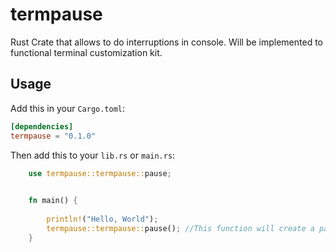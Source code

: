 # termpause
Rust Crate that allows to do interruptions in console. Will be implemented to functional terminal customization kit.


## Usage
Add this in your `Cargo.toml`:

```toml
[dependencies]
termpause = "0.1.0"
```
Then add this to your `lib.rs` or `main.rs`:

```rust
    use termpause::termpause::pause;

    
    fn main() {
        
        println!("Hello, World");
        termpause::termpause::pause(); //This function will create a pause in console and print "Press any key to continue"
    }
```

